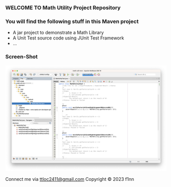 ### WELCOME TO Math Utility Project Repository
### You will find the following stuff in this Maven project
* A jar project to demonstrate a Math Library
* A Unit Test source code using JUnit Test Framework
* ...
### Screen-Shot
![Preview Source](https://github.com/Trantienloc2411/math-util-mvn/blob/44136faaeb50286d9750a0c1354c5ac12ad2e2aa/Screenshot/sc_MathUtility.png)


Connect me via [ttloc2411@gmail.com](ttloc2411@gmail.com)
Copyright &copy; 2023 f1nn
